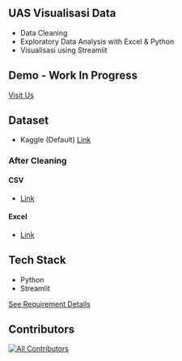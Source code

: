 ## UAS Visualisasi Data

- Data Cleaning
- Exploratory Data Analysis with Excel & Python
- Visualisasi using Streamlit

## Demo - Work In Progress
[Visit Us](https://uas-visdat-laptop.streamlit.app/)

## Dataset
- Kaggle (Default)
[Link](https://www.kaggle.com/datasets/dharmik34/laptop-price-prediction)
### After Cleaning
#### CSV
- [Link](https://github.com/novinbukannopin/uas-visdat/blob/main/assets/clean/laptop-price.csv)
#### Excel
- [Link](https://github.com/novinbukannopin/uas-visdat/blob/main/assets/clean/laptop-price.xlsx)
## Tech Stack

- Python
- Streamlit

[See Requirement Details](https://github.com/novinbukannopin/uas-visdat/blob/main/requirements.txt)

## Contributors

<!-- ALL-CONTRIBUTORS-LIST:START - Do not remove or modify this section -->
<!-- prettier-ignore-start -->
<!-- markdownlint-disable -->

<!-- markdownlint-restore -->
<!-- prettier-ignore-end -->

<!-- ALL-CONTRIBUTORS-LIST:END -->

[![All Contributors](https://img.shields.io/github/all-contributors/novinbukannopin/uas-visdat?color=ee8449&style=flat-square)](#contributors)

